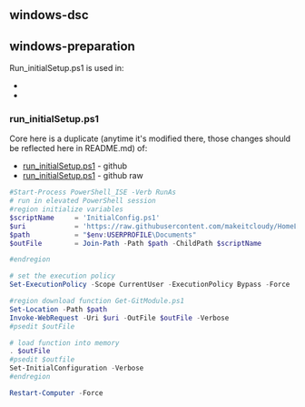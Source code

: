 #

## windows-dsc

## windows-preparation

Run_initialSetup.ps1 is used in:

*
*

### run_initialSetup.ps1

Core here is a duplicate (anytime it's modified there, those changes should be reflected here in README.md) of:

* [run_initialSetup.ps1](https://github.com/makeitcloudy/HomeLab/blob/feature/007_DesiredStateConfiguration/_blogPost/windows-preparation/run_initialSetup.ps1) - github
* [run_initialSetup.ps1](https://raw.githubusercontent.com/makeitcloudy/HomeLab/feature/007_DesiredStateConfiguration/_blogPost/windows-preparation/run_initialSetup.ps1) - github raw

```powershell
#Start-Process PowerShell_ISE -Verb RunAs
# run in elevated PowerShell session
#region initialize variables
$scriptName     = 'InitialConfig.ps1'
$uri            = 'https://raw.githubusercontent.com/makeitcloudy/HomeLab/feature/007_DesiredStateConfiguration/000_targetNode',$scriptName -join '/'
$path           = "$env:USERPROFILE\Documents"
$outFile        = Join-Path -Path $path -ChildPath $scriptName

#endregion

# set the execution policy
Set-ExecutionPolicy -Scope CurrentUser -ExecutionPolicy Bypass -Force

#region download function Get-GitModule.ps1
Set-Location -Path $path
Invoke-WebRequest -Uri $uri -OutFile $outFile -Verbose
#psedit $outFile

# load function into memory
. $outFile
#psedit $outfile
Set-InitialConfiguration -Verbose
#endregion

Restart-Computer -Force

```